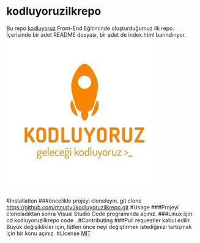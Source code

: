 # kodluyoruzilkrepo
Bu repo [kodluyoruz](https://www.kodluyoruz.org/) Front-End Eğitiminde oluşturduğumuz ilk repo. İçerisinde bir adet README dosyası, bir adet de index.html barındırıyor.
![markdown logosu](https://raw.githubusercontent.com/Kodluyoruz/taskforce/git/git/markdown-nedir-nasil-kullaniriz-/figures/kodluyoruz_logo.jpg)

#Installation
###öncelikle projeyi cloneleyın.
git clone https://github.com/mnurlyl/kodluyoruzilkrepo.git
#Usage
###Projeyi cloneladıktan sonra Visual Studio Code programında açınız.
###Linux için:
cd kodluyoruzilkrepo
code .
#Contributing
###Pull requestler kabul edilir. Büyük değişiklikler için, lütfen önce neyi değiştirmek istediğinizi tartışmak için bir konu açınız.
#License
[MIT](https://choosealicense.com/licenses/mit/)
